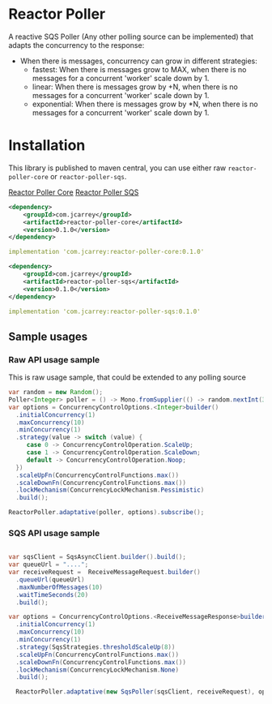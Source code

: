 # Reactor Poller

A reactive SQS Poller (Any other polling source can be implemented) that adapts the concurrency to the response:
 * When there is messages, concurrency can grow in different strategies:
     * fastest: When there is messages grow to MAX, when there is no messages for a concurrent 'worker' scale down by 1.
     * linear: When there is messages grow by +N, when there is no messages for a concurrent 'worker' scale down by 1.
     * exponential: When there is messages grow by *N, when there is no messages for a concurrent 'worker' scale down by 1.

# Installation 

This library is published to maven central, you can use either raw `reactor-poller-core` or `reactor-poller-sqs`.

[Reactor Poller Core](https://central.sonatype.com/artifact/com.jcarrey/reactor-poller-core/)
[Reactor Poller SQS](https://central.sonatype.com/artifact/com.jcarrey/reactor-poller-sqs/)

```xml 
<dependency>
    <groupId>com.jcarrey</groupId>
    <artifactId>reactor-poller-core</artifactId>
    <version>0.1.0</version>
</dependency>
```

```yaml
implementation 'com.jcarrey:reactor-poller-core:0.1.0'
```

```xml
<dependency>
    <groupId>com.jcarrey</groupId>
    <artifactId>reactor-poller-sqs</artifactId>
    <version>0.1.0</version>
</dependency>
```
```yaml
implementation 'com.jcarrey:reactor-poller-sqs:0.1.0'
```

## Sample usages

### Raw API usage sample

This is raw usage sample, that could be extended to any polling source
```java
var random = new Random();
Poller<Integer> poller = () -> Mono.fromSupplier(() -> random.nextInt(3));
var options = ConcurrencyControlOptions.<Integer>builder()
  .initialConcurrency(1)
  .maxConcurrency(10)
  .minConcurrency(1)
  .strategy(value -> switch (value) {
     case 0 -> ConcurrencyControlOperation.ScaleUp;
     case 1 -> ConcurrencyControlOperation.ScaleDown;
     default -> ConcurrencyControlOperation.Noop;
  })
  .scaleUpFn(ConcurrencyControlFunctions.max())
  .scaleDownFn(ConcurrencyControlFunctions.max())
  .lockMechanism(ConcurrencyLockMechanism.Pessimistic)
  .build();

ReactorPoller.adaptative(poller, options).subscribe();
```

### SQS API usage sample

```java

var sqsClient = SqsAsyncClient.builder().build();
var queueUrl = "....";
var receiveRequest =  ReceiveMessageRequest.builder()
  .queueUrl(queueUrl)
  .maxNumberOfMessages(10)
  .waitTimeSeconds(20)
  .build();

var options = ConcurrencyControlOptions.<ReceiveMessageResponse>builder()
  .initialConcurrency(1)
  .maxConcurrency(10)
  .minConcurrency(1)
  .strategy(SqsStrategies.thresholdScaleUp(8))
  .scaleUpFn(ConcurrencyControlFunctions.max())
  .scaleDownFn(ConcurrencyControlFunctions.max())
  .lockMechanism(ConcurrencyLockMechanism.None)
  .build();

  ReactorPoller.adaptative(new SqsPoller(sqsClient, receiveRequest), options).subscribe();
```